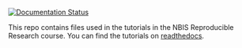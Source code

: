 [![Documentation Status](https://readthedocs.org/projects/nbis-reproducible-research/badge/?version=latest)](https://nbis-reproducible-research.readthedocs.io/en/latest/?badge=latest)

This repo contains files used in the tutorials in the NBIS Reproducible Research course. You can find the tutorials on [readthedocs](http://nbis-reproducible-research.readthedocs.io).
